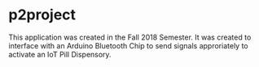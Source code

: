# p2project

This application was created in the Fall 2018 Semester. It was created to interface with an
Arduino Bluetooth Chip to send signals approriately to activate an IoT Pill Dispensory.
